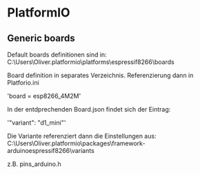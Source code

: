 # PlatformIO

## Generic boards

Default boards definitionen sind in:
C:\Users\Oliver\.platformio\platforms\espressif8266\boards

Board definition in separates Verzeichnis. Referenzierung dann in Platforio.ini

'board      = esp8266_4M2M'

In der entdprechenden Board.json findet sich der Eintrag:

'"variant": "d1_mini"'
  


Die Variante referenziert dann die Einstellungen aus:
C:\Users\Oliver\.platformio\packages\framework-arduinoespressif8266\variants

z.B. pins_arduino.h